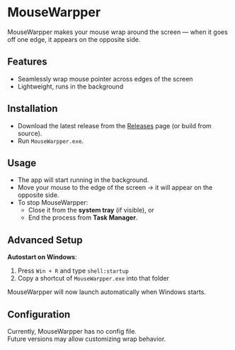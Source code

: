 # MouseWarpper

MouseWarpper makes your mouse wrap around the screen — when it goes off one edge, it appears on the opposite side.

## Features
- Seamlessly wrap mouse pointer across edges of the screen  
- Lightweight, runs in the background  

## Installation
- Download the latest release from the [Releases](../../releases) page (or build from source).  
- Run `MouseWarpper.exe`.  

## Usage
- The app will start running in the background.  
- Move your mouse to the edge of the screen → it will appear on the opposite side.  
- To stop MouseWarpper:  
  - Close it from the **system tray** (if visible), or  
  - End the process from **Task Manager**.  

## Advanced Setup
**Autostart on Windows**:  

1. Press `Win + R` and type `shell:startup`  
2. Copy a shortcut of `MouseWarpper.exe` into that folder  

MouseWarpper will now launch automatically when Windows starts.  

## Configuration
Currently, MouseWarpper has no config file.  
Future versions may allow customizing wrap behavior.  
